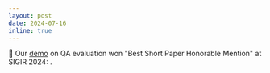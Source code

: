 ```yaml
---
layout: post
date: 2024-07-16
inline: true
---
```


:tada: Our [demo](assets/pdf/SIGIR_2024__QA_Evaluation_Demo.pdf) on QA evaluation won "Best Short Paper Honorable Mention" at SIGIR 2024: <a href="https://x.com/SIGIRConf/status/1812881830150062135"><i class="fa-brands fa-twitter"></i></a>.
